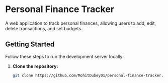 # Personal Finance Tracker

A web application to track personal finances, allowing users to add, edit, delete transactions, and set budgets.

## Getting Started

Follow these steps to run the development server locally:

1. **Clone the repository:**
   ```bash
   git clone https://github.com/MohitDubey01/personal-finance-tracker.git
